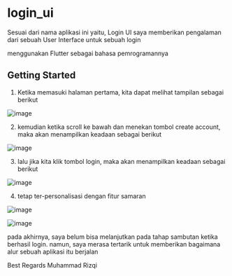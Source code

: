 # login_ui

Sesuai dari nama aplikasi ini yaitu, Login UI
saya memberikan pengalaman dari sebuah User Interface untuk sebuah login

menggunakan Flutter sebagai bahasa pemrogramannya

## Getting Started

1. Ketika memasuki halaman pertama, kita dapat melihat tampilan sebagai berikut

![image](https://user-images.githubusercontent.com/85821537/168326566-fe0f1d4f-feff-48f1-a036-e7120a5051d6.png)

2. kemudian ketika scroll ke bawah dan menekan tombol create account, maka akan menampilkan keadaan sebagai berikut

![image](https://user-images.githubusercontent.com/85821537/168326785-ed725e8f-82aa-4475-b1f0-b82a94edcac6.png)

3. lalu jika kita klik tombol login, maka akan menampilkan keadaan sebagai berikut

![image](https://user-images.githubusercontent.com/85821537/168326929-c806dfa7-9735-41a6-8c0c-f94846352798.png)

4. tetap ter-personalisasi dengan fitur samaran

![image](https://user-images.githubusercontent.com/85821537/168327191-d81811c8-4516-402f-bdc4-7b7c7d246976.png)

![image](https://user-images.githubusercontent.com/85821537/168327246-cfaa46ea-7a84-458f-a16d-80e7c51a00b5.png)


pada akhirnya, saya belum bisa melanjutkan pada tahap sambutan ketika berhasil login.
namun, saya merasa tertarik untuk memberikan bagaimana alur sebuah aplikasi itu berjalan

Best Regards
Muhammad Rizqi
